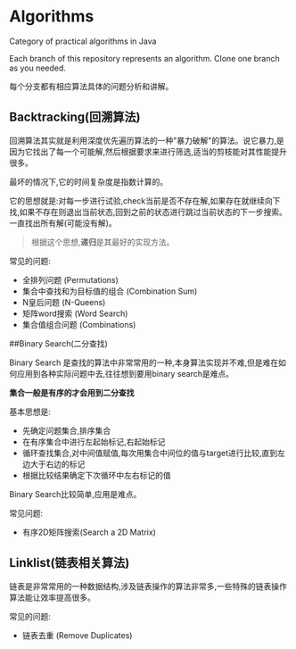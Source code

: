 # Algorithms
Category of practical algorithms in Java

Each branch of this repository represents an algorithm. Clone one branch as you needed.

每个分支都有相应算法具体的问题分析和讲解。

## Backtracking(回溯算法)
回溯算法其实就是利用深度优先遍历算法的一种"暴力破解"的算法。说它暴力,是因为它找出了每一个可能解,然后根据要求来进行筛选,适当的剪枝能对其性能提升很多。

最坏的情况下,它的时间复杂度是指数计算的。

它的思想就是:对每一步进行试验,check当前是否不存在解,如果存在就继续向下找,如果不存在则退出当前状态,回到之前的状态进行跳过当前状态的下一步搜索。一直找出所有解(可能没有解)。

> 根据这个思想,**递归**是其最好的实现方法。

常见的问题:

* 全排列问题 (Permutations)
* 集合中查找和为目标值的组合 (Combination Sum)
* N皇后问题 (N-Queens)
* 矩阵word搜索 (Word Search)
* 集合值组合问题 (Combinations)

##Binary Search(二分查找)

Binary Search 是查找的算法中非常常用的一种,本身算法实现并不难,但是难在如何应用到各种实际问题中去,往往想到要用binary search是难点。

**集合一般是有序的才会用到二分查找**

基本思想是:

* 先确定问题集合,排序集合
* 在有序集合中进行左起始标记,右起始标记
* 循环查找集合,对中间值赋值,每次用集合中间位的值与target进行比较,直到左边大于右边的标记
* 根据比较结果确定下次循环中左右标记的值

Binary Search比较简单,应用是难点。

常见问题:

* 有序2D矩阵搜索(Search a 2D Matrix)

## Linklist(链表相关算法)

链表是非常常用的一种数据结构,涉及链表操作的算法非常多,一些特殊的链表操作算法能让效率提高很多。

常见的问题:

* 链表去重 (Remove Duplicates)